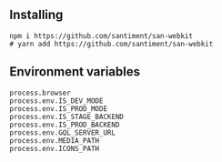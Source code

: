 ## Installing
```
npm i https://github.com/santiment/san-webkit
# yarn add https://github.com/santiment/san-webkit
```

## Environment variables
```
process.browser
process.env.IS_DEV_MODE
process.env.IS_PROD_MODE
process.env.IS_STAGE_BACKEND
process.env.IS_PROD_BACKEND
process.env.GQL_SERVER_URL
process.env.MEDIA_PATH
process.env.ICONS_PATH
```
